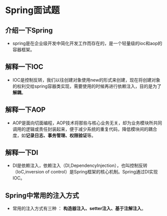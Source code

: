 # Spring面试题

## 介绍一下Spring
- spring是在企业级开发中简化开发工作而存在的，是一个轻量级的ioc和aop的容器框架。

## 解释一下IOC
- IOC是控制反转，我们以往创建对象使用new的形式来创建，现在将创建对象的权利交给spring容器类实现，需要使用的时候再进行依赖注入，目的是为了**解耦**。

## 解释一下AOP
- AOP是面向切面编程，AOP技术将那些与核心业务无关，却为业务模块所共同调用的逻辑或责任封装起来，便于减少系统的重复代码，降低模块间的耦合度，如**记录日志、事务管理、权限验证**等。

## 解释一下DI
- DI是依赖注入，依赖注入（DI,DependencyInjection），也叫控制反转（IoC,inversion of control）是Spring框架的核心机制。Spring通过DI实现IOC。

## Spring中常用的注入方式
- 常用的注入方式有三种 ： **构造器注入、setter注入、基于注解注入**。

